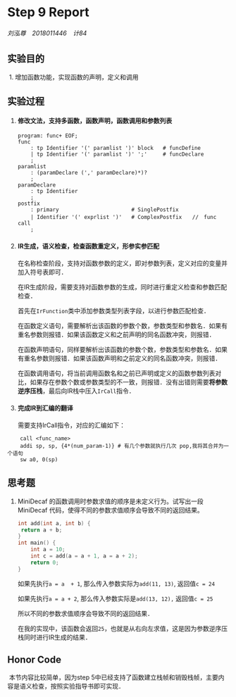 # Step 9 Report

###### 刘泓尊　2018011446　计84

## 实验目的

​	1. 增加函数功能，实现函数的声明，定义和调用

## 实验过程

 1. #### 修改文法，支持多函数，函数声明，函数调用和参数列表

    ```
    program: func+ EOF;
    func
        : tp Identifier '(' paramlist ')' block   # funcDefine
        | tp Identifier '(' paramlist ')' ';'     # funcDeclare
        ;
    paramlist
        : (paramDeclare (',' paramDeclare)*)?
        ;
    paramDeclare
        : tp Identifier
        ;
    postfix
        : primary                       # SinglePostfix
        | Identifier '(' exprlist ')'   # ComplexPostfix　　//　func call
        ;
    ```

 2. #### IR生成，语义检查，检查函数重定义，形参实参匹配

    在名称检查阶段，支持对函数参数的定义，即对参数列表，定义对应的变量并加入符号表即可．

    在IR生成阶段，需要支持对函数参数的生成，同时进行重定义检查和参数匹配检查．

    首先在`IrFunction`类中添加参数类型列表字段，以进行参数匹配检查．

    在函数定义语句，需要解析出该函数的参数个数，参数类型和参数名．如果有重名参数则报错．如果该函数定义和之前声明的同名函数冲突，则报错．

    在函数声明语句，同样要解析出该函数的参数个数，参数类型和参数名．如果有重名参数则报错．如果该函数声明和之前定义的同名函数冲突，则报错．

    在函数调用语句，将当前调用函数名和之前已声明或定义的函数参数列表对比，如果存在参数个数或参数类型的不一致，则报错．没有出错则需要**将参数逆序压栈**，最后向IR栈中压入`IrCall`指令．

 3. #### 完成IR到汇编的翻译

    需要支持IrCall指令，对应的汇编如下：

```assembly
	call <func_name>
	addi sp, sp, {4*(num_param-1)} # 有几个参数就执行几次 pop,我将其合并为一个语句
	sw a0, 0(sp)
```

## 思考题

1. MiniDecaf 的函数调用时参数求值的顺序是未定义行为。试写出一段 MiniDecaf 代码，使得不同的参数求值顺序会导致不同的返回结果。

   ```c
   int add(int a, int b) {
   	return a + b;
   }
   int main() {
       int a = 10;
       int c = add(a = a + 1, a = a + 2);
       return 0;
   }
   ```

   如果先执行`a = a  + 1`, 那么传入参数实际为`add(11, 13)`, 返回值`c = 24`

   如果先执行`a = a + 2`, 那么传入参数实际是`add(13, 12),` 返回值`c = 25`

   所以不同的参数求值顺序会导致不同的返回结果．

   在我的实现中，该函数会返回`25`，也就是从右向左求值，这是因为参数逆序压栈同时进行IR生成的结果．

## Honor Code

​	本节内容比较简单，因为step 5中已经支持了函数建立栈帧和销毁栈帧，主要内容是语义检查，按照实验指导书即可实现．
